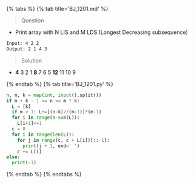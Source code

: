 {% tabs %}
{% tab title='BJ_1201.md' %}

> Question

* Print array with N LIS and M LDS (Longest Decreasing subsequence)

```txt
Input: 4 2 2
Output: 2 1 4 3
```

> Solution

* **4** 3 2 1 **8** 7 6 5 **12** 11 10 9

{% endtab %}
{% tab title='BJ_1201.py' %}

```py
n, m, k = map(int, input().split())
if m + k - 1 <= n <= m * k:
  L = [k]
  if m > 1: L+=[(n-k)//(m-1)]*(m-1)
  for i in range(n-sum(L)):
    L[i+1]+=1
  c = 0
  for i in range(len(L)):
    for j in range(c, c + L[i])[::-1]:
      print(j + 1, end=' ')
    c += L[i]
else:
  print(-1)
```

{% endtab %}
{% endtabs %}
